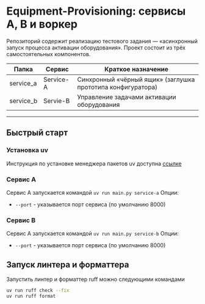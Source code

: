 # Equipment-Provisioning: сервисы A, B и воркер

Репозиторий содержит реализацию тестового задания — «асинхронный запуск процесса активации оборудования». 
Проект состоит из трёх самостоятельных компонентов.

| Папка     | Сервис    | Краткое назначение                                          |
|-----------|-----------|-------------------------------------------------------------|
| service_a | Service-A | Синхронный «чёрный ящик» (заглушка прототипа конфигуратора) |
| service_b | Servie-B  | Управление задачами активации оборудования                  |  

---

## Быстрый старт

### Установка uv
Инcтрукция по установке менеджера пакетов uv доступна [ссылке](https://docs.astral.sh/uv/getting-started/installation/#installation-methods)

###  Сервис A
Сервис А запускается командой `uv run main.py service-a`
Опции: 
 - `--port` - указывается порт сервиса (по умолчанию 8000)

###  Сервис B
Сервис А запускается командой `uv run main.py service-b`
Опции: 
 - `--port` - указывается порт сервиса (по умолчанию 8000)

## Запуск линтера и форматтера
Запустить линтер и форматтер ruff можно следующими командами
```bash
uv run ruff check --fix
uv run ruff format
```
